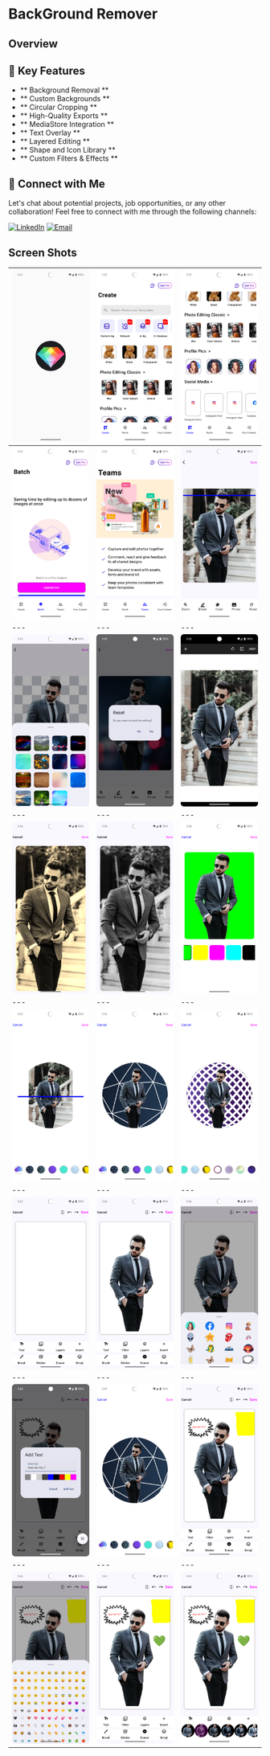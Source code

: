 # BackGround Remover
## Overview

## 🚀 Key Features
- ** Background Removal **
- ** Custom Backgrounds ** 
- ** Circular Cropping **
- ** High-Quality Exports **
- ** MediaStore Integration **
- ** Text Overlay **
- ** Layered Editing **
- ** Shape and Icon Library **
- ** Custom Filters & Effects **

## 🤝 Connect with Me
Let's chat about potential projects, job opportunities, or any other collaboration! Feel free to connect with me through the following channels:

[![LinkedIn](https://img.shields.io/badge/LinkedIn-Connect-blue?style=for-the-badge&logo=linkedin)](https://www.linkedin.com/in/muhammad-zohaib-imtiaz-dev)
[![Email](https://img.shields.io/badge/Email-Drop%20a%20Message-red?style=for-the-badge&logo=gmail)](mailto:mzkhan9610@gmail.com)

## Screen Shots
| ![Screenshot 1](https://github.com/ZohaibKhanDev/Background-Remover/blob/master/screenshots/1.png) | ![Screenshot 2](https://github.com/ZohaibKhanDev/Background-Remover/blob/master/screenshots/2.png) | ![Screenshot 3](https://github.com/ZohaibKhanDev/Background-Remover/blob/master/screenshots/3.png) |
| --- | --- | --- |
| ![Screenshot 4](https://github.com/ZohaibKhanDev/Background-Remover/blob/master/screenshots/4.png) | ![Screenshot 5](https://github.com/ZohaibKhanDev/Background-Remover/blob/master/screenshots/5.png) | ![Screenshot 6](https://github.com/ZohaibKhanDev/Background-Remover/blob/master/screenshots/6.png) |
| --- | --- | --- |
| ![Screenshot 7](https://github.com/ZohaibKhanDev/Background-Remover/blob/master/screenshots/7.png) | ![Screenshot 8](https://github.com/ZohaibKhanDev/Background-Remover/blob/master/screenshots/8.png) | ![Screenshot 9](https://github.com/ZohaibKhanDev/Background-Remover/blob/master/screenshots/9.png) |
| --- | --- | --- |
| ![Screenshot 10](https://github.com/ZohaibKhanDev/Background-Remover/blob/master/screenshots/10.png) | ![Screenshot 11](https://github.com/ZohaibKhanDev/Background-Remover/blob/master/screenshots/11.png) | ![Screenshot 12](https://github.com/ZohaibKhanDev/Background-Remover/blob/master/screenshots/12.png) |
| --- | --- | --- |
| ![Screenshot 13](https://github.com/ZohaibKhanDev/Background-Remover/blob/master/screenshots/13.png) | ![Screenshot 14](https://github.com/ZohaibKhanDev/Background-Remover/blob/master/screenshots/14.png) | ![Screenshot 15](https://github.com/ZohaibKhanDev/Background-Remover/blob/master/screenshots/15.png) |
| --- | --- | --- |
| ![Screenshot 16](https://github.com/ZohaibKhanDev/Background-Remover/blob/master/screenshots/16.png) | ![Screenshot 17](https://github.com/ZohaibKhanDev/Background-Remover/blob/master/screenshots/17.png) | ![Screenshot 18](https://github.com/ZohaibKhanDev/Background-Remover/blob/master/screenshots/18.png) |
| --- | --- | --- |
| ![Screenshot 19](https://github.com/ZohaibKhanDev/Background-Remover/blob/master/screenshots/19.png) | ![Screenshot 20](https://github.com/ZohaibKhanDev/Background-Remover/blob/master/screenshots/14.png) | ![Screenshot 21](https://github.com/ZohaibKhanDev/Background-Remover/blob/master/screenshots/21.png) |
| --- | --- | --- |
| ![Screenshot 22](https://github.com/ZohaibKhanDev/Background-Remover/blob/master/screenshots/22.png) | ![Screenshot 23](https://github.com/ZohaibKhanDev/Background-Remover/blob/master/screenshots/23.png) | ![Screenshot 24](https://github.com/ZohaibKhanDev/Background-Remover/blob/master/screenshots/24.png) | ![Screenshot 25](https://github.com/ZohaibKhanDev/Background-Remover/blob/master/screenshots/25.png)
